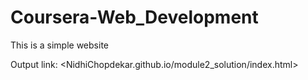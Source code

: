 # Coursera-Web_Development
This is a simple website

Output link: <NidhiChopdekar.github.io/module2_solution/index.html>
